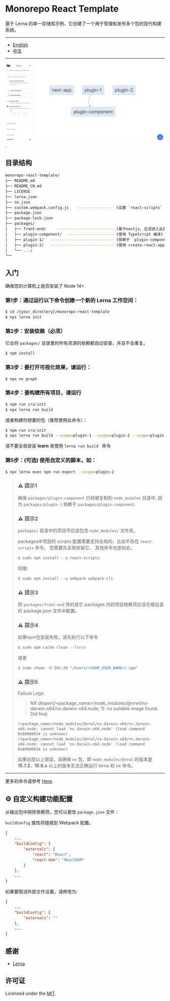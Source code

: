 # Monorepo React Template

基于 Lerna 的单一存储库示例，它创建了一个用于管理和发布多个包的现代构建系统。

---

- [English](README.md)
- [中文](README_CN.md)

---


![screenshot](screenshot.jpg).


## 目录结构


```sh
monorepo-react-template/
├── README.md
├── README_CN.md
├── LICENSE
├── lerna.json  
├── nx.json
├── custom.webpack.config.js    ---------------- (设置 `react-scripts` 命令的 webpack 配置)
├── package.json
├── package-lock.json
├── packages/ 
│   ├── front-end/     ------------------------- (基于nextjs, 应该进入此目录单独编译它)
│   ├── plugin-component/  --------------------- (使用 TypeScript 编译)
│   ├── plugin-1/   ---------------------------- (依赖于 `plugin-component`)
│   ├── plugin-2/   ---------------------------- (使用 create-react-app 5+ 的 `react-scripts` 命令)
│   └── .../
└──
```


## 入门

确保您的计算机上是否安装了 Node 14+.

### 第1步：通过运行以下命令创建一个新的 Lerna 工作空间：

```sh
$ cd /{your_directory}/monorepo-react-template
$ npx lerna init
```


### 第2步：安装依赖（必须）

它会将 `packages/` 目录里的所有资源的依赖都自动安装，并且不会重复。

```sh
$ npm install
```
 

### 第3步：要打开可视化效果，请运行：

```sh
$ npx nx graph
```
 
### 第4步：要构建所有项目，请运行

```sh
$ npm run cra:init
$ npx lerna run build
```

或者构建你想要的包（推荐使用此命令）：

```sh
$ npm run cra:init
$ npx lerna run build --scope=plugin-1 --scope=plugin-2 --scope=plugin-component
```

请不要全局安装 **learn** 来使用 `lerna run build ` 命令


### 第5步：(可选) 使用自定义的脚本，如：

```sh
$ npx lerna exec npm run export --scope=plugin-2
```
  


<blockquote>
<h3>⚠️ 提示1</h3>

确保 `packages/plugin-component` 已经被复制到 `node_modules` 目录中, 因为 `packages/plugin-1` 依赖于 `packages/plugin-component`.


<h3>⚠️ 提示2</h3>

`packages/` 目录中的项目不应该包含 `node_modules/` 文件夹。

packages中项目的 scripts 配置需要支持全局的，比如不存在 `react-scripts` 命令。 您需要先全局安装它。 其他命令也是如此。


```sh
$ sudo npm install --g react-scripts
```

同理:

```sh
$ sudo npm install --g webpack webpack-cli
```

<h3>⚠️ 提示3</h3>

除 `packages/front-end` 外的其它 packages 内的项目依赖项应该在根目录的 package.json 文件中配置。


<h3>⚠️ 提示4</h3>

如果npm包安装失败，请先执行以下命令

```sh
$ sudo npm cache clean --force
```
或者

```sh
$ sudo chown -R 501:20 "/Users/<YOUR_USER_NAME>/.npm"
```

<h3>⚠️ 提示5</h3>

Failure Logs:

>  NX   dlopen(/<package_name>/node_modules/@nrwl/nx-darwin-x64/nx.darwin-x64.node, 1): no suitable image found.  Did find:

   	/<package_name>/node_modules/@nrwl/nx-darwin-x64/nx.darwin-x64.node: cannot load 'nx.darwin-x64.node' (load command 0x80000034 is unknown)
   	/<package_name>/node_modules/@nrwl/nx-darwin-x64/nx.darwin-x64.node: cannot load 'nx.darwin-x64.node' (load command 0x80000034 is unknown)



如果出现以上错误，请确保 `nx` 包，即 `node_modules/@nrwl` 的版本是 **15.7.2**，**15.8.x** 以上的版本无法正确运行 lerna 和 nx 命令。


</blockquote>

 
 ---

更多的命令请参考 [Here](https://lerna.js.org/docs/getting-started).


## ⚙️ 自定义构建功能配置


从输出包中排除依赖项，您可以更改 `package.json` 文件：

`buildConfig` 属性将链接到 Webpack 配置。

```json
{
    ...
    "buildConfig": {
        "externals": {
            "react": "React",
            "react-dom": "ReactDOM"
        }
    },
    ...
}
```

如果要取消外部文件设置，请修改为:

```json
{
    ...
    "buildConfig": {
        "externals": ""
    },
    ...
}
```




## 感谢

- [Lerna](https://github.com/lerna/lerna)


## 许可证

Licensed under the [MIT](https://opensource.org/licenses/MIT).

